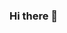 ### Hi there 👋

<!--
**glanceon/glanceon** is a ✨ _special_ ✨ repository because its `README.md` (this file) appears on your GitHub profile.

[![My GitHub Stats](https://github-readme-stats.vercel.app/api/?username=glanceon&count_private=true&theme=tokyonight&showicons=true)]()


